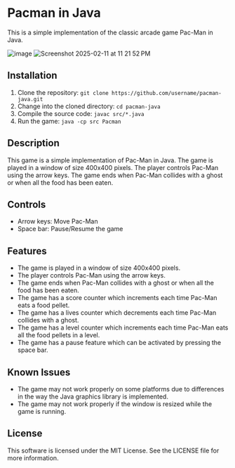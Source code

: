 # Pacman in Java

This is a simple implementation of the classic arcade game Pac-Man in Java.


![image](https://github.com/user-attachments/assets/ccefdab9-bb9e-4974-9765-b840da862b37)
<img alt="Screenshot 2025-02-11 at 11 21 52 PM" src="https://github.com/user-attachments/assets/66a9f919-7409-4527-8ab8-c2862463d635" />



## Installation

1. Clone the repository: `git clone https://github.com/username/pacman-java.git`
2. Change into the cloned directory: `cd pacman-java`
3. Compile the source code: `javac src/*.java`
4. Run the game: `java -cp src Pacman`

## Description

This game is a simple implementation of Pac-Man in Java. The game is played in a window of size 400x400 pixels. The player controls Pac-Man using the arrow keys. The game ends when Pac-Man collides with a ghost or when all the food has been eaten.

## Controls

* Arrow keys: Move Pac-Man
* Space bar: Pause/Resume the game

## Features

* The game is played in a window of size 400x400 pixels.
* The player controls Pac-Man using the arrow keys.
* The game ends when Pac-Man collides with a ghost or when all the food has been eaten.
* The game has a score counter which increments each time Pac-Man eats a food pellet.
* The game has a lives counter which decrements each time Pac-Man collides with a ghost.
* The game has a level counter which increments each time Pac-Man eats all the food pellets in a level.
* The game has a pause feature which can be activated by pressing the space bar.

## Known Issues

* The game may not work properly on some platforms due to differences in the way the Java graphics library is implemented.
* The game may not work properly if the window is resized while the game is running.

## License

This software is licensed under the MIT License. See the LICENSE file for more information.

